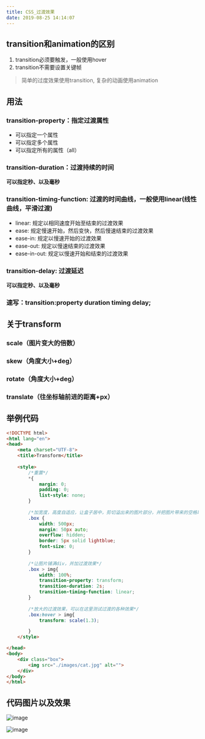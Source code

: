 ```yaml
---
title: CSS_过渡效果
date: 2019-08-25 14:14:07
---
```

## transition和animation的区别

1. transition必须要触发，一般使用hover
2. transition不需要设置关键帧

> 简单的过度效果使用transition, 复杂的动画使用animation

## 用法

### transition-property：指定过渡属性

* 可以指定一个属性
* 可以指定多个属性
* 可以指定所有的属性（all）

### transition-duration：过渡持续的时间

**可以指定秒、以及毫秒**

### transition-timing-function: 过渡的时间曲线，一般使用linear(线性曲线，平滑过渡)

* linear: 规定以相同速度开始至结束的过渡效果
* ease: 规定慢速开始，然后变快，然后慢速结束的过渡效果
* ease-in: 规定以慢速开始的过渡效果
* ease-out: 规定以慢速结束的过渡效果
* ease-in-out: 规定以慢速开始和结束的过渡效果

### transition-delay: 过渡延迟

**可以指定秒、以及毫秒**

### 速写：transition:property duration timing delay;

## 关于transform

### scale（图片变大的倍数）

### skew（角度大小+deg）

### rotate（角度大小+deg）

### translate（往坐标轴前进的距离+px）

## 举例代码

``` html
<!DOCTYPE html>
<html lang="en">
<head>
	<meta charset="UTF-8">
	<title>Transform</title>
	
	<style>
		/*重置*/
		*{
			margin: 0;
			padding: 0;
			list-style: none;
		}
		
		/*加宽度，高度自适应，让盒子居中，剪切溢出来的图片部分，并把图片带来的空格取消*/
		.box {
			width: 500px;
			margin: 50px auto;
			overflow: hidden;
			border: 5px solid lightblue;
			font-size: 0;
		}
		
		/*让图片铺满div，并加过渡效果*/
		.box > img{
			width: 100%;
			transition-property: transform;
			transition-duration: 2s;
			transition-timing-function: linear;
		}
		
		/*放大的过渡效果，可以在这里测试过渡的各种效果*/
		.box:hover > img{
			transform: scale(1.3);

		}
	</style>

</head>
<body>
	<div class="box">
		<img src="./images/cat.jpg" alt="">
	</div>
</body>
</html>
```

## 代码图片以及效果

![image](https://i.loli.net/2019/08/08/kOfjC4DY7ibPewv.jpg)

![image](https://i.loli.net/2019/08/08/fgbOBHDaLyh9TXk.png)
